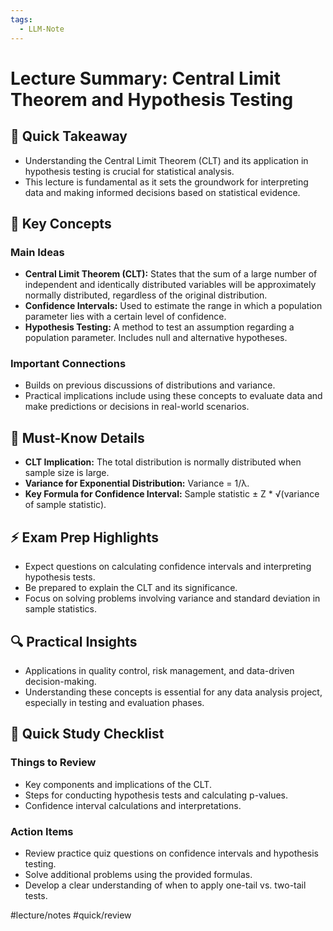 ```yaml
---
tags:
  - LLM-Note
---
```



# Lecture Summary: Central Limit Theorem and Hypothesis Testing

## 🚀 Quick Takeaway
- Understanding the Central Limit Theorem (CLT) and its application in hypothesis testing is crucial for statistical analysis.
- This lecture is fundamental as it sets the groundwork for interpreting data and making informed decisions based on statistical evidence.

## 📌 Key Concepts
### Main Ideas
- **Central Limit Theorem (CLT):** States that the sum of a large number of independent and identically distributed variables will be approximately normally distributed, regardless of the original distribution.
- **Confidence Intervals:** Used to estimate the range in which a population parameter lies with a certain level of confidence.
- **Hypothesis Testing:** A method to test an assumption regarding a population parameter. Includes null and alternative hypotheses.

### Important Connections
- Builds on previous discussions of distributions and variance.
- Practical implications include using these concepts to evaluate data and make predictions or decisions in real-world scenarios.

## 🧠 Must-Know Details
- **CLT Implication:** The total distribution is normally distributed when sample size is large.
- **Variance for Exponential Distribution:** Variance = 1/λ.
- **Key Formula for Confidence Interval:** Sample statistic ± Z * √(variance of sample statistic).

## ⚡ Exam Prep Highlights
- Expect questions on calculating confidence intervals and interpreting hypothesis tests.
- Be prepared to explain the CLT and its significance.
- Focus on solving problems involving variance and standard deviation in sample statistics.

## 🔍 Practical Insights
- Applications in quality control, risk management, and data-driven decision-making.
- Understanding these concepts is essential for any data analysis project, especially in testing and evaluation phases.

## 📝 Quick Study Checklist
### Things to Review
- Key components and implications of the CLT.
- Steps for conducting hypothesis tests and calculating p-values.
- Confidence interval calculations and interpretations.

### Action Items
- Review practice quiz questions on confidence intervals and hypothesis testing.
- Solve additional problems using the provided formulas.
- Develop a clear understanding of when to apply one-tail vs. two-tail tests.

#lecture/notes #quick/review

